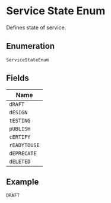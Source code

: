 
# Service State Enum

Defines state of service.

## Enumeration

`ServiceStateEnum`

## Fields

| Name |
|  --- |
| `dRAFT` |
| `dESIGN` |
| `tESTING` |
| `pUBLISH` |
| `cERTIFY` |
| `rEADYTOUSE` |
| `dEPRECATE` |
| `dELETED` |

## Example

```
DRAFT
```

